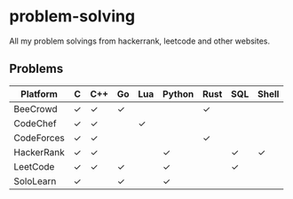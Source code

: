 # problem-solving
All my problem solvings from hackerrank, leetcode and other websites.

## Problems
| Platform   | C | C++ | Go | Lua | Python | Rust | SQL | Shell |
|------------|---|-----|----|-----|--------|------|-----|-------|
| BeeCrowd   | ✓ | ✓   | ✓  |     |        | ✓    |     |       |
| CodeChef   | ✓ | ✓   |    | ✓   |        |      |     |       |
| CodeForces | ✓ | ✓   |    |     |        | ✓    |     |       |
| HackerRank | ✓ | ✓   |    |     | ✓      |      | ✓   | ✓     |
| LeetCode   | ✓ | ✓   | ✓  |     | ✓      |      | ✓   |       |
| SoloLearn  | ✓ |     | ✓  |     | ✓      |      |     |       |
